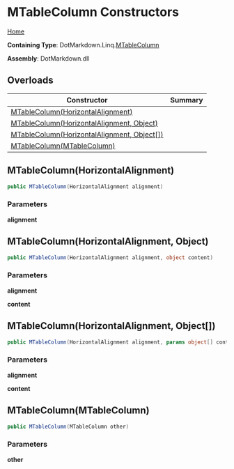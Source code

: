 # MTableColumn Constructors

[Home](../../../../README.md#_top)

**Containing Type**: DotMarkdown\.Linq\.[MTableColumn](../README.md#_top)

**Assembly**: DotMarkdown\.dll

## Overloads

| Constructor | Summary |
| ----------- | ------- |
| [MTableColumn(HorizontalAlignment)](#DotMarkdown_Linq_MTableColumn__ctor_DotMarkdown_HorizontalAlignment_) | |
| [MTableColumn(HorizontalAlignment, Object)](#DotMarkdown_Linq_MTableColumn__ctor_DotMarkdown_HorizontalAlignment_System_Object_) | |
| [MTableColumn(HorizontalAlignment, Object\[\])](#DotMarkdown_Linq_MTableColumn__ctor_DotMarkdown_HorizontalAlignment_System_Object___) | |
| [MTableColumn(MTableColumn)](#DotMarkdown_Linq_MTableColumn__ctor_DotMarkdown_Linq_MTableColumn_) | |

## MTableColumn\(HorizontalAlignment\) <a name="DotMarkdown_Linq_MTableColumn__ctor_DotMarkdown_HorizontalAlignment_"></a>

```csharp
public MTableColumn(HorizontalAlignment alignment)
```

### Parameters

**alignment**

## MTableColumn\(HorizontalAlignment, Object\) <a name="DotMarkdown_Linq_MTableColumn__ctor_DotMarkdown_HorizontalAlignment_System_Object_"></a>

```csharp
public MTableColumn(HorizontalAlignment alignment, object content)
```

### Parameters

**alignment**

**content**

## MTableColumn\(HorizontalAlignment, Object\[\]\) <a name="DotMarkdown_Linq_MTableColumn__ctor_DotMarkdown_HorizontalAlignment_System_Object___"></a>

```csharp
public MTableColumn(HorizontalAlignment alignment, params object[] content)
```

### Parameters

**alignment**

**content**

## MTableColumn\(MTableColumn\) <a name="DotMarkdown_Linq_MTableColumn__ctor_DotMarkdown_Linq_MTableColumn_"></a>

```csharp
public MTableColumn(MTableColumn other)
```

### Parameters

**other**